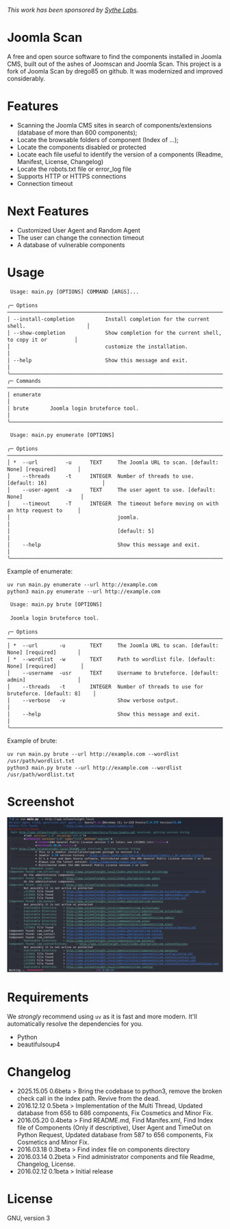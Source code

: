 *This work has been sponsored by [Sythe Labs](https://sythelabs.com).*

# Joomla Scan
A free and open source software to find the components installed in Joomla CMS, built out of the ashes of Joomscan and Joomla Scan. This project is a fork of Joomla Scan by drego85 on github. It was modernized and improved considerably.

# Features
* Scanning the Joomla CMS sites in search of components/extensions (database of more than 600 components);
* Locate the browsable folders of component (Index of ...);
* Locate the components disabled or protected
* Locate each file useful to identify the version of a components (Readme, Manifest, License, Changelog)
* Locate the robots.txt file or error_log file
* Supports HTTP or HTTPS connections
* Connection timeout

# Next Features
* Customized User Agent and Random Agent
* The user can change the connection timeout
* A database of vulnerable components

# Usage
```                                                                    
 Usage: main.py [OPTIONS] COMMAND [ARGS]...                                                   
                                                                                              
╭─ Options ──────────────────────────────────────────────────────────────────────────────────╮
│ --install-completion          Install completion for the current shell.                    │
│ --show-completion             Show completion for the current shell, to copy it or         │
│                               customize the installation.                                  │
│ --help                        Show this message and exit.                                  │
╰────────────────────────────────────────────────────────────────────────────────────────────╯
╭─ Commands ─────────────────────────────────────────────────────────────────────────────────╮
│ enumerate                                                                                  │
│ brute       Joomla login bruteforce tool.                                                  │
╰────────────────────────────────────────────────────────────────────────────────────────────╯
```

```                                                                                
 Usage: main.py enumerate [OPTIONS]                                                           
                                                                                              
╭─ Options ──────────────────────────────────────────────────────────────────────────────────╮
│ *  --url         -u      TEXT     The Joomla URL to scan. [default: None] [required]       │
│    --threads     -t      INTEGER  Number of threads to use. [default: 16]                  │
│    --user-agent  -a      TEXT     The user agent to use. [default: None]                   │
│    --timeout     -T      INTEGER  The timeout before moving on with an http request to     │
│                                   joomla.                                                  │
│                                   [default: 5]                                             │
│    --help                         Show this message and exit.                              │
╰────────────────────────────────────────────────────────────────────────────────────────────╯
```
Example of enumerate:
```
uv run main.py enumerate --url http://example.com
python3 main.py enumerate --url http://example.com
```

```                                                                                              
 Usage: main.py brute [OPTIONS]                                                                
                                                                                            
 Joomla login bruteforce tool.                                                                
                                                                                            
╭─ Options ──────────────────────────────────────────────────────────────────────────────────╮
│ *  --url       -u        TEXT     The Joomla URL to scan. [default: None] [required]       │
│ *  --wordlist  -w        TEXT     Path to wordlist file. [default: None] [required]        │
│    --username  -usr      TEXT     Username to bruteforce. [default: admin]                 │
│    --threads   -t        INTEGER  Number of threads to use for bruteforce. [default: 8]    │
│    --verbose   -v                 Show verbose output.                                     │
│    --help                         Show this message and exit.                              │
╰────────────────────────────────────────────────────────────────────────────────────────────╯
```

Example of brute:
```
uv run main.py brute --url http://example.com --wordlist /usr/path/wordlist.txt
python3 main.py brute --url http://example.com --wordlist /usr/path/wordlist.txt
```

# Screenshot

![alt Screenshot 0.6b](action.png)

# Requirements
We *strongly* recommend using `uv` as it is fast and more modern. It'll automatically resolve the dependencies for you.
* Python
* beautifulsoup4

# Changelog
* 2025.15.05 0.6beta > Bring the codebase to python3, remove the broken check call in the index path. Revive from the dead.
* 2016.12.12 0.5beta > Implementation of the Multi Thread, Updated database from 656 to 686 components, Fix Cosmetics and Minor Fix.
* 2016.05.20 0.4beta > Find README.md, Find Manifes.xml, Find Index file of Components (Only if descriptive), User Agent and TimeOut on Python Request, Updated database from 587 to 656 components, Fix Cosmetics and Minor Fix.
* 2016.03.18 0.3beta > Find index file on components directory
* 2016.03.14 0.2beta > Find administrator components and file Readme, Changelog, License.
* 2016.02.12 0.1beta > Initial release

# License
GNU, version 3
